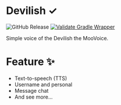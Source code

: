 # Devilish ✓
![GitHub Release](https://img.shields.io/github/v/release/MooGPT/devilish) [![Validate Gradle Wrapper](https://github.com/MooGPT/devilish/actions/workflows/gradle-wrapper-validation.yml/badge.svg)](https://github.com/MooGPT/devilish/actions/workflows/gradle-wrapper-validation.yml)

Simple voice of the Devilish the MooVoice.
# Feature ✨
- Text-to-speech (TTS)
- Username and personal
- Message chat
- And see more...
